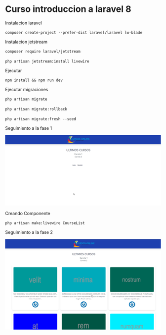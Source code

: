 # Curso introduccion a laravel 8


Instalacion laravel
```shell
composer create-project --prefer-dist laravel/laravel lw-blade
```

Instalacion jetstream
```shell
composer require laravel/jetstream

php artisan jetstream:install livewire
```

Ejecutar
```shell
npm install && npm run dev
```


Ejecutar migraciones

```shell
php artisan migrate

php artisan migrate:rollback

php artisan migrate:fresh --seed
```


Seguimiento a la fase 1

![Fase 1](./public/images/fase1.png)


Creando Componente
```shell
php artisan make:livewire CourseList
```

Seguimiento a la fase 2

![Fase 2](./public/images/fase2.png)
